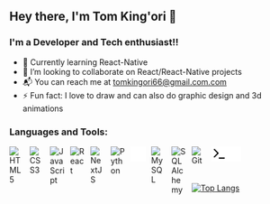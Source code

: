 ## Hey there, I'm Tom King'ori 👋 

### I'm a Developer and Tech enthusiast!!

- 🌱 Currently learning React-Native
- 👯 I’m looking to collaborate on React/React-Native projects
- 📬 You can reach me at <a href="tomkingori66@gmail.com">tomkingori66@gmail.com.com</a>
- ⚡ Fun fact: I love to draw and can also do graphic design and 3d animations


### Languages and Tools:

<img align="left" alt="HTML5" width="26px" src="https://cdn.jsdelivr.net/gh/devicons/devicon/icons/html5/html5-original.svg" style="padding-right:10px;" />
<img align="left" alt="CSS3" width="26px" src="https://cdn.jsdelivr.net/gh/devicons/devicon/icons/css3/css3-original.svg" style="padding-right:10px;" />
<img align="left" alt="JavaScript" width="26px" src="https://cdn.jsdelivr.net/gh/devicons/devicon/icons/javascript/javascript-original.svg" style="padding-right:10px;" />
<img align="left" alt="React" width="26px" src="https://cdn.jsdelivr.net/gh/devicons/devicon/icons/react/react-original.svg" style="padding-right:10px;" />
<img align="left" alt="NextJS" width="26px" src="https://cdn.jsdelivr.net/gh/devicons/devicon/icons/nextjs/nextjs-original.svg" style="padding-right:10px;" />
<img align="left" alt="Python" width="26px" src="https://cdn.jsdelivr.net/gh/devicons/devicon/icons/python/python-original.svg" style="padding-right:10px;" />
<img align="left" alt="Flask" width="26px" src="./img/flask-light.png#gh-dark-mode-only" style="padding-right:10px;" />
<img align="left" alt="MySQL" width="26px" src="https://cdn.jsdelivr.net/gh/devicons/devicon/icons/mysql/mysql-original.svg" style="padding-right:10px;" />
<img align="left" alt="SQLAlchemy" width="26px" src="https://cdn.jsdelivr.net/gh/devicons/devicon/icons/sqlalchemy/sqlalchemy-original.svg" style="padding-right:10px;" />
<img align="left" alt="Git" width="26px" src="https://cdn.jsdelivr.net/gh/devicons/devicon/icons/git/git-original.svg" style="padding-right:10px;" />
<img align="left" alt="Terminal" width="26px" src="./img/terminal-light.svg#gh-light-mode-only" />
<img align="left" alt="Terminal" width="26px" src="./img/terminal-dark.svg#gh-dark-mode-only" />


<br />
<br />
<br />

[![Top Langs](https://github-readme-stats.vercel.app/api/top-langs/?username=TomKingori&layout=compact)](https://github.com/anuraghazra/github-readme-stats)
